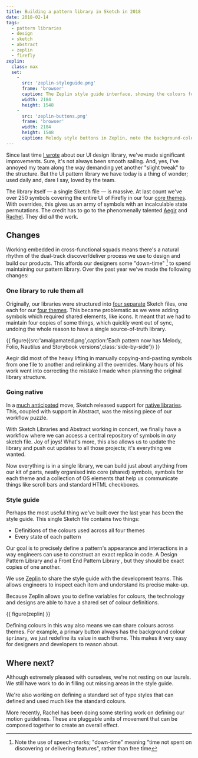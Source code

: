 ```yaml
---
title: Building a pattern library in Sketch in 2018
date: 2018-02-14
tags:
  - pattern libraries
  - design
  - sketch
  - abstract
  - zeplin
  - firefly
zeplin:
  class: max
  set:
    -
      src: 'zeplin-styleguide.png'
      frame: 'browser'
      caption: The Zeplin style guide interface, showing the colours for our Melody theme.
      width: 2184
      height: 1548
    -
      src: 'zeplin-buttons.png'
      frame: 'browser'
      width: 2184
      height: 1548
      caption: Melody style buttons in Zeplin, note the background-colour variable in the CSS for the selected item
---
```

Since last time [I wrote](/articles/2017-05-02-creating-a-pattern-library-in-sketch) about our UI design library, we've made significant improvements. Sure, it's not always been smooth sailing. And, yes, I've annoyed my team along the way demanding yet another "slight tweak" to the structure. But the UI pattern library we have today is a thing of wonder; used daily and, dare I say, loved by the team. 

The library itself — a single Sketch file — is massive. At last count we've over 250 symbols covering the entire UI of Firefly in our four [core themes](http://themes.fireflylearning.com/). With overrides, this gives us an army of symbols with an incalculable state permutations. The credit has to go to the phenomenally talented [Aegir](http://aegir.org/) and [Rachel](http://www.rachelandersonartist.com/). They did _all_ the work.

## Changes

Working embedded in cross-functional squads means there's a natural rhythm of the dual-track discover/deliver process we use to design and build our products. This affords our designers some "down-time" [^1] to spend maintaining our pattern library. Over the past year we've made the following changes:

### One library to rule them all

Originally, our libraries were structured into [four separate](/articles/2017-05-02-creating-a-pattern-library-in-sketch/#structure) Sketch files, one each for our [four themes](http://themes.fireflylearning.com/). This became problematic as we were adding symbols which required shared elements, like icons. It meant that we had to maintain four copies of some things, which quickly went out of sync, undoing the whole reason to have a single source-of-truth library. 

{{ figure({src:'amalgamated.png',caption:'Each pattern now has Melody, Folio, Nautilus and Storybook versions',class:'side-by-side'}) }}

Aegir did most of the heavy lifting in manually copying-and-pasting symbols from one file to another and relinking all the overrides. Many hours of his work went into correcting the mistake I made when planning the original library structure. 

### Going native

In a [much anticipated](/articles/2017-05-02-creating-a-pattern-library-in-sketch/#a-native-solution) move, Sketch released support for [native libraries](https://www.sketchapp.com/docs/libraries/). This, coupled with support in Abstract, was the missing piece of our workflow puzzle.

With Sketch Libraries and Abstract working in concert, we finally have a workflow where we can access a central repository of symbols in *any* sketch file. Joy of joys! What's more, this also allows us to update the library and push out updates to all those projects; it's everything we wanted.

Now everything is in a single library, we can build just about anything from our kit of parts, neatly organised into core (shared) symbols, symbols for each theme and a collection of OS elements that help us communicate things like scroll bars and standard HTML checkboxes.  

### Style guide

Perhaps the most useful thing we've built over the last year has been the style guide. This single Sketch file contains two things:

* Definitions of the colours used across all four themes
* Every state of each pattern

Our goal is to precisely define a pattern's appearance and interactions in a way engineers can use to construct an exact replica in code. A Design Pattern Library  and a Front End Pattern Library , but they should be exact copies of one another. 

We use [Zeplin](https://zeplin.io) to share the style guide with the development teams. This allows engineers to inspect each item and understand its precise make-up.

Because Zeplin allows you to define variables for colours, the technology and designs are able to have a shared set of colour definitions.

{{ figure(zeplin) }}

Defining colours in this way also means we can share colours across themes. For example, a primary button always has the background colour `$primary`, we just redefine its value in each theme. This makes it very easy for designers and developers to reason about.


## Where next?

Although extremely pleased with ourselves, we're not resting on our laurels. We still have work to do in filling out missing areas in the style guide. 

We're also working on defining a standard set of type styles that can defined and used much like the standard colours.

More recently, Rachel has been doing some sterling work on defining our motion guidelines. These are pluggable units of movement that can be composed together to create an overall effect.

[^1]: Note the use of speech-marks; "down-time" meaning "time not spent on discovering or delivering features", rather than free time
